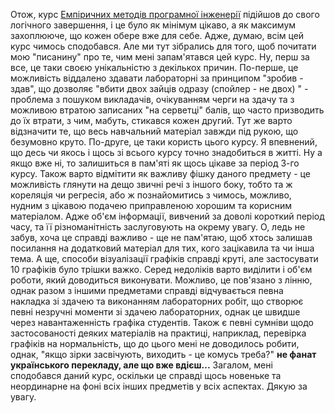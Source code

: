 Отож, курс <a href="https://gitlab.com/targetflow/emise">Емпіричних методів програмної інженерії</a> підійшов до свого логічного завершення, і це було як мінімум цікаво, а як максимум захоплююче, що кожен обере вже для себе. Адже, думаю, всім цей курс чимось сподобався. Але ми тут зібрались для того, щоб почитати мою "писанину" про те, чим мені запам'ятався цей курс.
Ну, перш за все, це таки своєю унікальністю з декількох причин. По-перше, це можливість віддалено здавати лабораторні за принципом "зробив - здав", що дозволяє "вбити двох зайців одразу (спойлер - не двох) " - проблема з пошуком викладачів, очікуванням черги на здачу та з можливою втратою записаних "на серветці" балів, що часто призводить до їх втрати, з чим, мабуть, стикався кожен другий. Тут же варто відзначити те, що весь навчальний матеріал завжди під рукою, що безумовно круто. По-друге, це таки користь цього курсу. Я впевнений, що десь чи якось і щось зі всього курсу точно знадобиться в житті. Ну а якщо вже ні, то залишиться в пам'яті як щось цікаве за період 3-го курсу. 
Також варто відмітити як важливу фішку даного предмету - це можливість глянути на дещо звичні речі з іншого боку, тобто та ж кореляція чи регресія, або ж познайомитись з чимось, можливо, нудним з цікавою подачею приправленою хорошим  та корисним матеріалом. Адже об'єм інформації, вивчений за доволі короткий період часу, та її різноманітність заслуговують на окрему увагу. О, ледь не забув, хоча це справді важливо - ще не пам'ятаю, щоб хтось залишав посилання на додатковий матеріал для тих, кого зацікавила та чи інша тема. А ще, способи візуалізації графіків справді круті, але застосувати 10 графіків було трішки важко. 
Серед недоліків варто виділити і об'єм роботи, який доводиться виконувати. Можливо, це пов'язано з лінню, однак разом з іншими предметами справді відчувається певна накладка зі здачею та виконанням лабораторних робіт, що створює певні незручні моменти зі здачею лабораторних, однак це швидше через навантаженність графіка студентів. Також є певні сумніви щодо застосованості деяких матеріалів на практиці, наприклад, перевірка графіків на нормальність, що до цього мені не доводилось робити, однак, "якщо зірки засвічують, виходить - це комусь треба?" **не фанат українського перекладу, але що вже вдієш...**
Загалом, мені сподобався даний курс, оскільки це справді щось новеньке та неординарне на фоні всіх інших предметів у всіх аспектах. Дякую за увагу.
